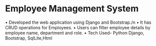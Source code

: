 ﻿# Employee Management System
• Developed the web application using Django and Bootstrap./n
• It has CRUD operations for Employees.
• Users can filter employee details by employee name, department and role.
• Tech Used- Python Django, Bootstrap, SqlLite,Html
